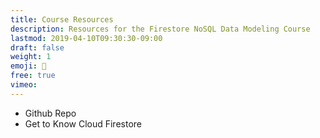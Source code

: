 ```yaml
---
title: Course Resources
description: Resources for the Firestore NoSQL Data Modeling Course 
lastmod: 2019-04-10T09:30:30-09:00
draft: false
weight: 1
emoji: 👶
free: true
vimeo: 
---
```



- Github Repo
- Get to Know Cloud Firestore
